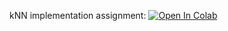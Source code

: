 kNN implementation assignment:
[![Open In Colab](https://colab.research.google.com/assets/colab-badge.svg)](https://colab.research.google.com/github/pstrepetov/ml-mipt-course/assignment0_01_knn/knn_assignment_0_01.ipynb)
